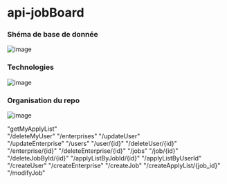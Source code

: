 # api-jobBoard


### Shéma de base de donnée
![image](https://github.com/vicous6/api-jobBoard/assets/92452177/d100531f-9192-424b-8b36-4a0c79ac534f)

### Technologies
![image](https://github.com/vicous6/api-jobBoard/assets/92452177/a23ce726-ccd9-4f27-b5f4-a3fe76b6b043)

### Organisation du repo
![image](https://github.com/vicous6/api-jobBoard/assets/92452177/a7f6ce2b-5b27-4748-a2d7-e345e6e7a31f)

  "getMyApplyList"     
  "/deleteMyUser" 
  "/enterprises" 
  "/updateUser"  
  "/updateEnterprise" 
  "/users" 
  "/user/{id}"
  "/deleteUser/{id}"
  "/enterprise/{id}"
  "/deleteEnterprise/{id}" 
  "/jobs"
  "/job/{id}"
  "/deleteJobById/{id}"
  "/applyListByJobId/{id}"
  "/applyListByUserId"
  "/createUser"
  "/createEnterprise"
  "/createJob"
  "/createApplyList/{job_id}"                                                                         
  "/modifyJob"
                                                                                  
